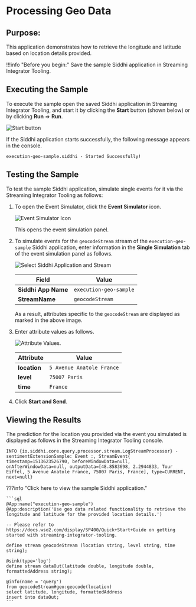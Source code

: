 # Processing Geo Data

## Purpose:
This application demonstrates how to retrieve the longitude and latitude based on location details provided.

!!!info "Before you begin:"
    Save the sample Siddhi application in Streaming Integrator Tooling.

## Executing the Sample

To execute the sample open the saved Siddhi application in Streaming Integrator Tooling, and start it by clicking the **Start** button (shown below) or by clicking **Run** => **Run**.

![Start button](../../images/amazon-s3-sink-sample/start.png)

If the Siddhi application starts successfully, the following message appears in the console.

`execution-geo-sample.siddhi - Started Successfully!`

## Testing the Sample

To test the sample Siddhi application, simulate single events for it via the Streaming Integrator Tooling as follows:

1. To open the Event Simulator, click the **Event Simulator** icon.

    ![Event Simulator Icon](../../images/Testing-Siddhi-Applications/Event_Simulation_Icon.png)

    This opens the event simulation panel.

2. To simulate events for the `geocodeStream` stream of the `execution-geo-sample`  Siddhi application, enter information in the **Single Simulation** tab of the event simulation panel as follows.

    ![Select Siddhi Application and Stream](../../images/execution-geo-sample/siddhi-app-and-stream.png)

    | **Field**                   | **Value**                              |
    |-----------------------------|----------------------------------------|
    | **Siddhi App Name**         | `execution-geo-sample`                 |
    | **StreamName**              | `geocodeStream`                        |

    As a result, attributes specific to the `geocodeStream` are displayed as marked in the above image.

3. Enter attribute values as follows.

    ![Attribute Values](../../images/execution-geo-sample/attribute-values.png).

    | **Attribute**         | **Value**                     |
    |-----------------------|-------------------------------|
    | **location**          | `5 Avenue Anatole France`     |
    | **level**             | `75007 Paris`                 |
    | **time**              | `France`                      |

4. Click **Start and Send**.


## Viewing the Results

The prediction for the location you provided via the event you simulated is displayed as follows in the Streaming Integrator Tooling console.

`INFO {io.siddhi.core.query.processor.stream.LogStreamProcessor} - sentimentExtensionSample: Event :, StreamEvent{ timestamp=1513623526790, beforeWindowData=null, onAfterWindowData=null, outputData=[48.8583698, 2.2944833, Tour Eiffel, 5 Avenue Anatole France, 75007 Paris, France], type=CURRENT, next=null}`

???info "Click here to view the sample Siddhi application."

    ```sql
    @App:name("execution-geo-sample")
    @App:description('Use geo data related functionality to retrieve the longitude and latitude for the provided location details.')

    -- Please refer to https://docs.wso2.com/display/SP400/Quick+Start+Guide on getting started with streaming-integrator-tooling.

    define stream geocodeStream (location string, level string, time string);

    @sink(type='log')
    define stream dataOut(latitude double, longitude double, formattedAddress string);

    @info(name = 'query')
    from geocodeStream#geo:geocode(location)
    select latitude, longitude, formattedAddress
    insert into dataOut;
    ```